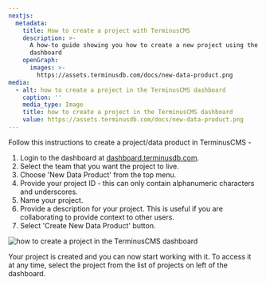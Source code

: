 ```yaml
---
nextjs:
  metadata:
    title: How to create a project with TerminusCMS
    description: >-
      A how-to guide showing you how to create a new project using the TerminusCMS
      dashboard
    openGraph:
      images: >-
        https://assets.terminusdb.com/docs/new-data-product.png
media:
  - alt: how to create a project in the TerminusCMS dashboard
    caption: ''
    media_type: Image
    title: how to create a project in the TerminusCMS dashboard
    value: https://assets.terminusdb.com/docs/new-data-product.png
---
```


Follow this instructions to create a project/data product in TerminusCMS -

1.  Login to the dashboard at [dashboard.terminusdb.com](https://dashboard.terminusdb.com).
2.  Select the team that you want the project to live.
3.  Choose 'New Data Product' from the top menu.
4.  Provide your project ID - this can only contain alphanumeric characters and underscores.
5.  Name your project.
6.  Provide a description for your project. This is useful if you are collaborating to provide context to other users.
7.  Select 'Create New Data Product' button.

![how to create a project in the TerminusCMS dashboard](https://assets.terminusdb.com/docs/new-data-product.png)

Your project is created and you can now start working with it. To access it at any time, select the project from the list of projects on left of the dashboard.